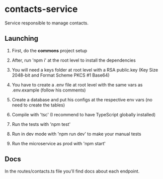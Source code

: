 # contacts-service
Service responsible to manage contacts.

## Launching
1. First, do the __commons__ project setup

2. After, run 'npm i' at the root level to install the dependencies

3. You will need a keys folder at root level with a RSA public.key (Key Size 2048-bit and Format Scheme PKCS #1 Base64)

4. You have to create a .env file at root level with the same vars as .env.example (follow his comments)

5. Create a database and put his configs at the respective env vars (no need to create the tables)

6. Compile with 'tsc' (I recommend to have TypeScript globally installed)

7. Run the tests with 'npm test'

8. Run in dev mode with 'npm run dev' to make your manual tests

9. Run the microservice as prod with 'npm start'

## Docs

In the routes/contacts.ts file you'll find docs about each endpoint.